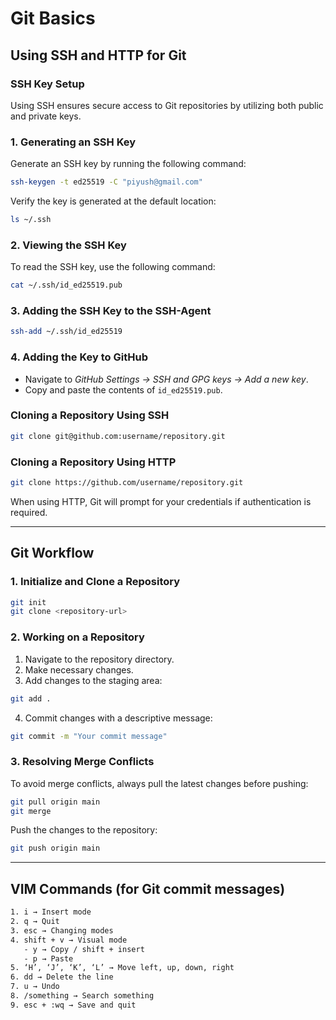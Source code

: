 # Git Basics

## Using SSH and HTTP for Git

### SSH Key Setup

Using SSH ensures secure access to Git repositories by utilizing both public and private keys.

### 1. Generating an SSH Key
Generate an SSH key by running the following command:
```sh
ssh-keygen -t ed25519 -C "piyush@gmail.com"
```
Verify the key is generated at the default location:
```sh
ls ~/.ssh
```

### 2. Viewing the SSH Key
To read the SSH key, use the following command:
```sh
cat ~/.ssh/id_ed25519.pub
```

### 3. Adding the SSH Key to the SSH-Agent
```sh
ssh-add ~/.ssh/id_ed25519
```

### 4. Adding the Key to GitHub
- Navigate to *GitHub Settings → SSH and GPG keys → Add a new key*.
- Copy and paste the contents of `id_ed25519.pub`.

### Cloning a Repository Using SSH
```sh
git clone git@github.com:username/repository.git
```

### Cloning a Repository Using HTTP
```sh
git clone https://github.com/username/repository.git
```
When using HTTP, Git will prompt for your credentials if authentication is required.

---

## Git Workflow

### 1. Initialize and Clone a Repository
```sh
git init
git clone <repository-url>
```

### 2. Working on a Repository
1. Navigate to the repository directory.
2. Make necessary changes.
3. Add changes to the staging area:
```sh
git add .
```
4. Commit changes with a descriptive message:
```sh
git commit -m "Your commit message"
```

### 3. Resolving Merge Conflicts
To avoid merge conflicts, always pull the latest changes before pushing:
```sh
git pull origin main
git merge
```
Push the changes to the repository:
```sh
git push origin main
```

---

## VIM Commands (for Git commit messages)
```sh
1. i → Insert mode
2. q → Quit
3. esc → Changing modes
4. shift + v → Visual mode
   - y → Copy / shift + insert
   - p → Paste
5. ‘H’, ‘J’, ‘K’, ‘L’ → Move left, up, down, right
6. dd → Delete the line
7. u → Undo
8. /something → Search something
9. esc + :wq → Save and quit
```

